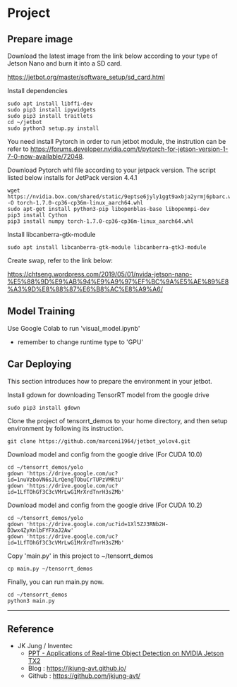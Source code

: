 # Project

## Prepare image

Download the latest image from the link below according to your type of Jetson Nano and burn it into a SD card. 

https://jetbot.org/master/software_setup/sd_card.html

Install dependencies

```
sudo apt install libffi-dev
sudo pip3 install ipywidgets
sudo pip3 install traitlets
cd ~/jetbot
sudo python3 setup.py install
```

You need install Pytorch in order to run jetbot module, the instrution can be refer to https://forums.developer.nvidia.com/t/pytorch-for-jetson-version-1-7-0-now-available/72048.

Download Pytorch whl file according to your jetpack version. The script listed below installs for JetPack version 4.4.1

```
wget https://nvidia.box.com/shared/static/9eptse6jyly1ggt9axbja2yrmj6pbarc.whl -O torch-1.7.0-cp36-cp36m-linux_aarch64.whl
sudo apt-get install python3-pip libopenblas-base libopenmpi-dev 
pip3 install Cython
pip3 install numpy torch-1.7.0-cp36-cp36m-linux_aarch64.whl
```

Install libcanberra-gtk-module
```
sudo apt install libcanberra-gtk-module libcanberra-gtk3-module
```

Create swap, refer to the link below:

https://chtseng.wordpress.com/2019/05/01/nvida-jetson-nano-%E5%88%9D%E9%AB%94%E9%A9%97%EF%BC%9A%E5%AE%89%E8%A3%9D%E8%88%87%E6%B8%AC%E8%A9%A6/

## Model Training

Use Google Colab to run 'visual_model.ipynb'
- remember to change runtime type to 'GPU'



## Car Deploying

This section introduces how to prepare the environment in your jetbot.


Install gdown for downloading TensorRT model from the google drive

```
sudo pip3 install gdown
```

Clone the project of tensorrt_demos to your home directory, and then setup environment by following its instruction.

```
git clone https://github.com/marconi1964/jetbot_yolov4.git
```

Download model and config from the google drive (For CUDA 10.0)
```
cd ~/tensorrt_demos/yolo
gdown 'https://drive.google.com/uc?id=1nuVzboVN6sJLrQengTObuCrTUPzVMRtU'
gdown 'https://drive.google.com/uc?id=1LfTOhGf3C3cVMrLwG1MrXrdTnrH3sZMb'
```

Download model and config from the google drive (For CUDA 10.2)

```
cd ~/tensorrt_demos/yolo
gdown 'https://drive.google.com/uc?id=1Xl5ZJ3RNb2H-D3wx4ZyXnlbFYFXaJ2Aw'
gdown 'https://drive.google.com/uc?id=1LfTOhGf3C3cVMrLwG1MrXrdTnrH3sZMb'
```

Copy 'main.py' in this project to ~/tensorrt_demos

```
cp main.py ~/tensorrt_demos
```

Finally, you can run main.py now.

```
cd ~/tensorrt_demos
python3 main.py
```


------------------
## Reference
- JK Jung / Inventec
    - [PPT - Applications of Real-time Object Detection on NVIDIA Jetson TX2](https://on-demand.gputechconf.com/gtc-taiwan/2018/pdf/1-7_General%20Speaker_Inventec_PDF%20For%20Sharing.pdf)
    - Blog : https://jkjung-avt.github.io/
    - Github : https://github.com/jkjung-avt/